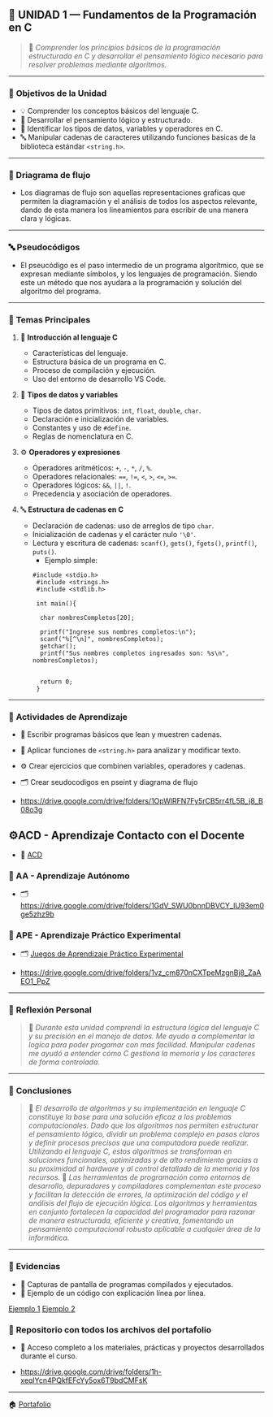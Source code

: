 ## 📘 UNIDAD 1 — Fundamentos de la Programación en C  

> 🧭 *Comprender los principios básicos de la programación estructurada en C y desarrollar el pensamiento lógico necesario para resolver problemas mediante algoritmos.*

---

### 🎯 **Objetivos de la Unidad**
- 💡 Comprender los conceptos básicos del lenguaje C.  
- 🧠 Desarrollar el pensamiento lógico y estructurado.  
- 🧮 Identificar los tipos de datos, variables y operadores en C.  
- 🔤 Manipular cadenas de caracteres utilizando funciones basicas de la biblioteca estándar `<string.h>`.  

---

### 🧠 Driagrama de flujo
- Los diagramas de flujo son aquellas representaciones graficas que permiten la diagramación y el análisis de todos los aspectos relevante, dando de esta       manera los lineamientos para escribir de una manera clara y lógicas.
---
### 🔤 Pseudocódigos
-   El pseucódigo es el paso intermedio de un programa algorítmico, que se expresan mediante símbolos, y los lenguajes de programación. Siendo este un          método que nos ayudara a la programación y solución del algoritmo del programa.
---
### 🧩 **Temas Principales**
1. 🧾 **Introducción al lenguaje C**  
   - Características del lenguaje.  
   - Estructura básica de un programa en C.  
   - Proceso de compilación y ejecución.  
   - Uso del entorno de desarrollo VS Code.  

2. 🔢 **Tipos de datos y variables**  
   - Tipos de datos primitivos: `int`, `float`, `double`, `char`.  
   - Declaración e inicialización de variables.  
   - Constantes y uso de `#define`.  
   - Reglas de nomenclatura en C.  

3. ⚙️ **Operadores y expresiones**  
   - Operadores aritméticos: `+`, `-`, `*`, `/`, `%`.  
   - Operadores relacionales: `==`, `!=`, `<`, `>`, `<=`, `>=`.  
   - Operadores lógicos: `&&`, `||`, `!`.  
   - Precedencia y asociación de operadores.  

4. 🔤 **Estructura de cadenas en C**  
   - Declaración de cadenas: uso de arreglos de tipo `char`.  
   - Inicialización de cadenas y el carácter nulo `'\0'`.  
   - Lectura y escritura de cadenas: `scanf()`, `gets()`, `fgets()`, `printf()`, `puts()`.  
      - Ejemplo simple:  
     ```
     #include <stdio.h>  
      #include <strings.h>
      #include <stdlib.h>

      int main(){

       char nombresCompletos[20];

       printf("Ingrese sus nombres completos:\n");
       scanf("%[^\n]", nombresCompletos);
       getchar();
       printf("Sus nombres completos ingresados son: %s\n", nombresCompletos);
   
    
       return 0;
      }
     ```

---

### 🧰 **Actividades de Aprendizaje**
- 📝 Escribir programas básicos que lean y muestren cadenas.  
- 🔡 Aplicar funciones de `<string.h>` para analizar y modificar texto.  
- ⚙️ Crear ejercicios que combinen variables, operadores y cadenas.  
- 🗂️ Crear seudocodigos en pseint y diagrama de flujo

- https://drive.google.com/drive/folders/1OpWlRFN7Fy5rCB5rr4fL5B_j8_B08o3g

## ⚙️ACD - Aprendizaje Contacto con el Docente 
- 🔗 [ACD](Aprendizaje.md)

### 🧰 AA - Aprendizaje Autónomo 
- 🗂️ https://drive.google.com/drive/folders/1GdV_SWU0bnnDBVCY_lU93em0ge5zhz9b

### 🧰 APE - Aprendizaje Práctico Experimental
- 🗂️ [Juegos de Aprendizaje Práctico Experimental](Experimental.md)

-  https://drive.google.com/drive/folders/1vz_cm870nCXTpeMzgnBj8_ZaAEO1_PpZ


---

### 🧠 **Reflexión Personal**
> 💬 *Durante esta unidad comprendí la estructura lógica del lenguaje C y su precisión en el manejo de datos. Me ayudo a complementar la logica para poder progamar con mas facilidad. Manipular cadenas me ayudó a entender cómo C gestiona la memoria y los caracteres de forma controlada.*  

---
### 🧠 **Conclusiones**
> 💬 *El desarrollo de algoritmos y su implementación en lenguaje C constituye la base para una solución eficaz a los problemas computacionales. Dado que los algoritmos nos permiten estructurar el pensamiento lógico, dividir un problema complejo en pasos claros y definir procesos precisos que una computadora puede realizar. Utilizando el lenguaje C, estos algoritmos se transforman en soluciones funcionales, optimizadas y de alto rendimiento gracias a su proximidad al hardware y al control detallado de la memoria y los recursos.*
> 💬 *Las herramientas de programación como entornos de desarrollo, depuradores y compiladores complementan este proceso y facilitan la detección de errores, la optimización del código y el análisis del flujo de ejecución lógica. Los algoritmos y herramientas en conjunto fortalecen la capacidad del programador para razonar de manera estructurada, eficiente y creativa, fomentando un pensamiento computacional robusto aplicable a cualquier área de la informática.*
---

### 🧾 **Evidencias**
- 📄 Capturas de pantalla de programas compilados y ejecutados.
- 🧮 Ejemplo de un código con explicación línea por línea.

[Ejemplo 1](Ejemplo.md) [Ejemplo 2](Ejemplo2.md)
### 💾 **Repositorio con todos los archivos del portafolio**
- 📄 Acceso completo a los materiales, prácticas y proyectos desarrollados durante el curso.

- https://drive.google.com/drive/folders/1h-xeqlYcn4PQkfEFcYy5ox6T9bdCMFsK


---

🏠 [Portafolio](index.md)

